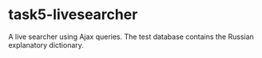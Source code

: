 # task5-livesearcher

A live searcher using Ajax queries.
The test database contains the Russian explanatory dictionary.